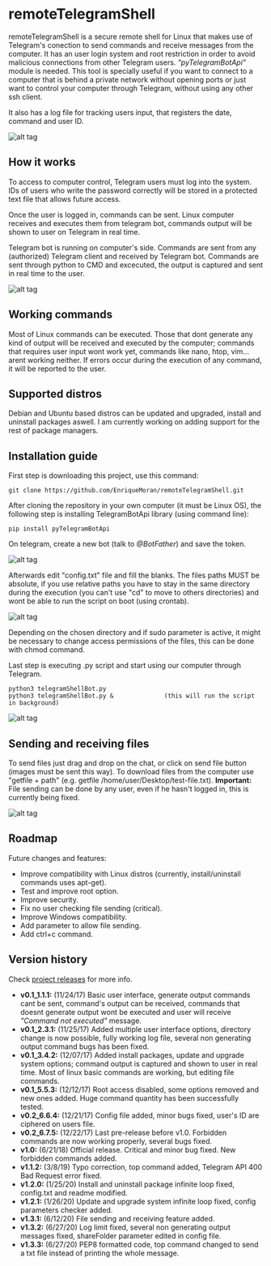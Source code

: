 # remoteTelegramShell
remoteTelegramShell is a secure remote shell for Linux that makes use of Telegram's conection to send commands and receive messages from the computer. It has an user login system and root restriction in order to avoid malicious connections from other Telegram users. _"pyTelegramBotApi"_ module is needed. This tool is specially useful if you want to connect to a computer that is behind a private network without opening ports or just want to control your computer through Telegram, without using any other ssh client.

It also has a log file for tracking users input, that registers the date, command and user ID.

![alt tag](/readme_images/gif1.gif)


## How it works
To access to computer control, Telegram users must log into the system. IDs of users who write the password correctly will be stored in a protected text file that allows future access. 

Once the user is logged in, commands can be sent. Linux computer receives and executes them from telegram bot, commands output will be shown to user on Telegram in real time.

Telegram bot is running on computer's side. Commands are sent from any (authorized) Telegram client and received by Telegram bot. 
Commands are sent through python to CMD and excecuted, the output is captured and sent in real time to the user.

![alt tag](/readme_images/image1.png)



## Working commands
Most of Linux commands can be executed. Those that dont generate any kind of output will be received and executed  by the computer; commands that requires user input wont work yet, commands like nano, htop, vim... arent working neither.
If errors occur during the execution of any command, it will be reported to the user.



## Supported distros
Debian and Ubuntu based distros can be updated and upgraded, install and uninstall packages aswell. 
I am currently working on adding support for the rest of package managers.



## Installation guide
First step is downloading this project, use this command:
```
git clone https://github.com/EnriqueMoran/remoteTelegramShell.git
```

After cloning the repository in your own computer (it must be Linux OS), the following step is installing TelegramBotApi library (using command line):
```
pip install pyTelegramBotApi
```
On telegram, create a new bot (talk to *@BotFather*) and save the token.

![alt tag](/readme_images/image2.png)

Afterwards edit "config.txt" file and fill the blanks. The files paths MUST be absolute, if you use relative paths you have to stay
in the same directory during the execution (you can't use "cd" to move to others directories) and wont be able to run the script on boot (using crontab). 

![alt tag](/readme_images/image3.png)

Depending on the chosen directory and if sudo parameter is active, it might be necessary to change access permissions of the files, this can be done with chmod command.

Last step is executing .py script and start using our computer through Telegram.
```
python3 telegramShellBot.py
python3 telegramShellBot.py &              (this will run the script in background)
```

![alt tag](/readme_images/image4.png)


## Sending and receiving files
To send files just drag and drop on the chat, or click on send file button (images must be sent this way).
To download files from the computer use "getfile + path" (e.g. getfile /home/user/Desktop/test-file.txt).
**Important:** File sending can be done by any user, even if he hasn't logged in, this is currently being fixed.

![alt tag](/readme_images/gif2.gif)


## Roadmap
Future changes and features:
* Improve compatibility with Linux distros (currently, install/uninstall commands uses apt-get).
* Test and improve root option.
* Improve security.
* Fix no user checking file sending (critical).
* Improve Windows compatibility.
* Add parameter to allow file sending.
* Add ctrl+c command.


## Version history
Check [project releases](https://github.com/EnriqueMoran/remoteTelegramShell/releases) for more info.
- **v0.1_1.1.1:** (11/24/17) Basic user interface, generate output commands cant be sent, command's output can be received, commands that doesnt generate output wont be executed and user will receive *"Command not executed"* message.
- **v0.1_2.3.1:** (11/25/17) Added multiple user interface options, directory change is now possible, fully working log file, several non generating output command bugs has been fixed.
- **v0.1_3.4.2:** (12/07/17) Added install packages, update and upgrade system options; command output is captured and shown to user in real time. Most of linux basic commands are working, but editing file commands.
- **v0.1_5.5.3:** (12/12/17) Root access disabled, some options removed and new ones added. Huge command quantity has been successfully tested.
- **v0.2_6.6.4:** (12/21/17) Config file added, minor bugs fixed, user's ID are ciphered on users file.
- **v0.2_6.7.5:** (12/22/17) Last pre-release before v1.0. Forbidden commands are now working properly, several bugs fixed. 
- **v1.0:** (6/21/18) Official release. Critical and minor bug fixed. New forbidden commands added.
- **v1.1.2:** (3/8/19) Typo correction, top command added, Telegram API 400 Bad Request error fixed.
- **v1.2.0:** (1/25/20) Install and uninstall package infinite loop fixed, config.txt and readme modified.
- **v1.2.1:** (1/26/20) Update and upgrade system infinite loop fixed, config parameters checker added.
- **v1.3.1:** (6/12/20) File sending and receiving feature added.
- **v1.3.2:** (6/27/20) Log limit fixed, several non generating output messages fixed, shareFolder parameter edited in config file.
- **v1.3.3:** (6/27/20) PEP8 formatted code, top command changed to send a txt file instead of printing the whole message.


